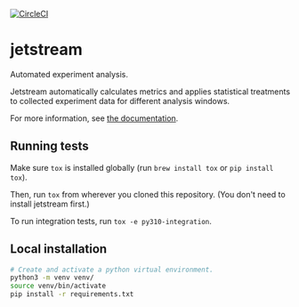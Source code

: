 [![CircleCI](https://circleci.com/gh/mozilla/jetstream/tree/main.svg?style=shield)](https://circleci.com/gh/mozilla/jetstream/tree/main)

# jetstream

Automated experiment analysis.

Jetstream automatically calculates metrics and applies statistical treatments to collected experiment data for different analysis windows.

For more information, see [the documentation](https://experimenter.info/jetstream/jetstream/).

## Running tests

Make sure `tox` is installed globally (run `brew install tox` or `pip install tox`).

Then, run `tox` from wherever you cloned this repository. (You don't need to install jetstream first.)

To run integration tests, run `tox -e py310-integration`.


## Local installation

```bash
# Create and activate a python virtual environment.
python3 -m venv venv/
source venv/bin/activate
pip install -r requirements.txt
```
